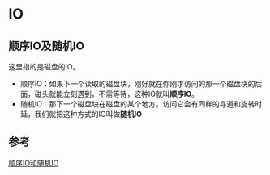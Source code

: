 # IO



## 顺序IO及随机IO

这里指的是磁盘的IO。

- 顺序IO：如果下一个读取的磁盘块，刚好就在你刚才访问的那一个磁盘块的后面，磁头就能立刻遇到，不需等待，这种IO就叫**顺序IO**。
- 随机IO：那下一个磁盘块在磁盘的某个地方，访问它会有同样的寻道和旋转时延，我们就把这种方式的IO叫做**随机IO**

















## 参考

[顺序IO和随机IO](https://blog.csdn.net/BaiWfg2/article/details/52885287)


